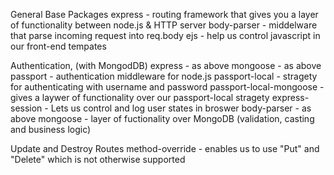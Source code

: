 General Base Packages
    express     - routing framework that gives you a layer of functionality between node.js & HTTP server
    body-parser - middelware that parse incoming request into req.body
    ejs         - help us control javascript in our front-end tempates

Authentication, (with MongodDB)
    express                 - as above
    mongoose                - as above
    passport                - authentication middleware for node.js 
    passport-local          - stragety for authenticating with username and password
    passport-local-mongoose - gives a laywer of functionality over our passport-local stragety
    express-session         - Lets us control and log user states in broswer
    body-parser             - as above
    mongoose                - layer of fuctionality over MongoDB (validation, casting and business logic)
    

Update and Destroy Routes
    method-override - enables us to use "Put" and "Delete" which is not otherwise supported
